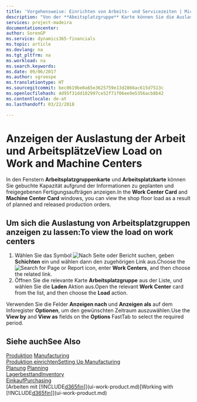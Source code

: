 ```yaml
---
title: 'Vorgehensweise: Einrichten von Arbeits- und Servicezeiten | Microsoft Docs'
description: "Von der **Abeitsplatzgruppe** Karte können Sie die Auslastung der Arbeitsplatzgruppen aufgrund der freigegebenen Fertigungsaufträgen anzeigen."
services: project-madeira
documentationcenter: 
author: SorenGP
ms.service: dynamics365-financials
ms.topic: article
ms.devlang: na
ms.tgt_pltfrm: na
ms.workload: na
ms.search.keywords: 
ms.date: 09/06/2017
ms.author: sgroespe
ms.translationtype: HT
ms.sourcegitcommit: bec0619be0a65e3625759e13d2866ac615d7513c
ms.openlocfilehash: 4d95f31dd102997ce52f71f06ee9e5356acb8b42
ms.contentlocale: de-at
ms.lasthandoff: 03/22/2018

---
```

# <a name="view-load-on-work-and-machine-centers"></a><span data-ttu-id="06d67-103">Anzeigen der Auslastung der Arbeit und Arbeitsplätze</span><span class="sxs-lookup"><span data-stu-id="06d67-103">View Load on Work and Machine Centers</span></span>
<span data-ttu-id="06d67-104">In den Fenstern **Arbeitsplatzgruppenkarte** und **Arbeitsplatzkarte** können Sie gebuchte Kapazität aufgrund der Informationen zu geplanten und freigegebenen Fertigungsaufträgen anzeigen.</span><span class="sxs-lookup"><span data-stu-id="06d67-104">In the **Work Center Card** and **Machine Center Card** windows, you can view the shop floor load as a result of planned and released production orders.</span></span>    

## <a name="to-view-the-load-on-work-centers"></a><span data-ttu-id="06d67-105">Um sich die Auslastung von Arbeitsplatzgruppen anzeigen zu lassen:</span><span class="sxs-lookup"><span data-stu-id="06d67-105">To view the load on work centers</span></span>  
1.  <span data-ttu-id="06d67-106">Wählen Sie das Symbol ![Nach Seite oder Bericht suchen](media/ui-search/search_small.png "Symbol Nach Seite oder Bericht suchen"), geben **Schichten** ein und wählen dann den zugehörigen Link aus.</span><span class="sxs-lookup"><span data-stu-id="06d67-106">Choose the ![Search for Page or Report](media/ui-search/search_small.png "Search for Page or Report icon") icon, enter **Work Centers**, and then choose the related link.</span></span>  
2.  <span data-ttu-id="06d67-107">Öffnen Sie die relevante Karte **Arbeitsplatzgruppe** aus der Liste, und wählen Sie die **Laden** Aktion aus.</span><span class="sxs-lookup"><span data-stu-id="06d67-107">Open the relevant **Work Center** card from the list, and then choose the **Load** action.</span></span>  

<span data-ttu-id="06d67-108">Verwenden Sie die Felder **Anzeigen nach** und **Anzeigen als** auf dem Inforegister **Optionen**, um den gewünschten Zeitraum auszuwählen.</span><span class="sxs-lookup"><span data-stu-id="06d67-108">Use the **View by** and **View as** fields on the **Options** FastTab to select the required period.</span></span>  

## <a name="see-also"></a><span data-ttu-id="06d67-109">Siehe auch</span><span class="sxs-lookup"><span data-stu-id="06d67-109">See Also</span></span>  
<span data-ttu-id="06d67-110">[Produktion](production-manage-manufacturing.md)  </span><span class="sxs-lookup"><span data-stu-id="06d67-110">[Manufacturing](production-manage-manufacturing.md)  </span></span>  
[<span data-ttu-id="06d67-111">Produktion einrichten</span><span class="sxs-lookup"><span data-stu-id="06d67-111">Setting Up Manufacturing</span></span>](production-configure-production-processes.md)  
<span data-ttu-id="06d67-112">[Planung](production-planning.md)    </span><span class="sxs-lookup"><span data-stu-id="06d67-112">[Planning](production-planning.md)    </span></span>  
[<span data-ttu-id="06d67-113">Lagerbesttand</span><span class="sxs-lookup"><span data-stu-id="06d67-113">Inventory</span></span>](inventory-manage-inventory.md)  
[<span data-ttu-id="06d67-114">Einkauf</span><span class="sxs-lookup"><span data-stu-id="06d67-114">Purchasing</span></span>](purchasing-manage-purchasing.md)  
<span data-ttu-id="06d67-115">[Arbeiten mit [!INCLUDE[d365fin](includes/d365fin_md.md)]](ui-work-product.md)</span><span class="sxs-lookup"><span data-stu-id="06d67-115">[Working with [!INCLUDE[d365fin](includes/d365fin_md.md)]](ui-work-product.md)</span></span>


